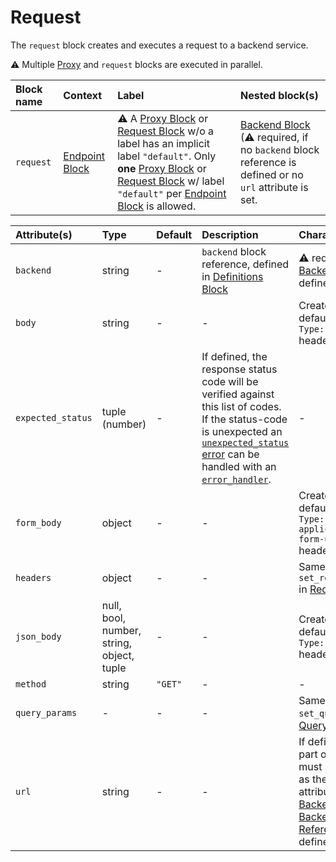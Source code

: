 # Request

The `request` block creates and executes a request to a backend service.

&#9888; Multiple [Proxy](proxy) and `request` blocks are executed in parallel.

| Block name | Context                           | Label                                                                                                                                                                                                                                                                      | Nested block(s)                                                                                                             |
|:-----------|:----------------------------------|:---------------------------------------------------------------------------------------------------------------------------------------------------------------------------------------------------------------------------------------------------------------------------|:----------------------------------------------------------------------------------------------------------------------------|
| `request`  | [Endpoint Block](endpoint) | &#9888; A [Proxy Block](proxy) or [Request Block](request) w/o a label has an implicit label `"default"`. Only **one** [Proxy Block](proxy) or [Request Block](request) w/ label `"default"` per [Endpoint Block](endpoint) is allowed. | [Backend Block](backend) (&#9888; required, if no `backend` block reference is defined or no `url` attribute is set. |
<!-- TODO: add available http methods -->

| Attribute(s)      | Type                                      | Default | Description                                                                                                                                                                                                                                                  | Characteristic(s)                                                                                                                                                                      | Example           |
|:------------------|:------------------------------------------|:--------|:-------------------------------------------------------------------------------------------------------------------------------------------------------------------------------------------------------------------------------------------------------------|:---------------------------------------------------------------------------------------------------------------------------------------------------------------------------------------|:------------------|
| `backend`         | string                                    | -       | `backend` block reference, defined in [Definitions Block](definitions)                                                                                                                                                                                | &#9888; required, if no [Backend Block](backend) is defined.                                                                                                                    | `backend = "foo"` |
| `body`            | string                                    | -       | -                                                                                                                                                                                                                                                            | Creates implicit default `Content-Type: text/plain` header field.                                                                                                                      | -                 |
| `expected_status` | tuple (number)                            | -       | If defined, the response status code will be verified against this list of codes. If the status-code is unexpected an [`unexpected_status` error](../error-handling#endpoint-error-types) can be handled with an [`error_handler`](../error-handling#endpoint-related-error_handler). | -                                                                                                                                                                                      | -                 |
| `form_body`       | object                                    | -       | -                                                                                                                                                                                                                                                            | Creates implicit default `Content-Type: application/x-www-form-urlencoded` header field.                                                                                               | -                 |
| `headers`         | object                                    | -       | -                                                                                                                                                                                                                                                            | Same as `set_request_headers` in [Request Header](../modifiers#request-header).                                                                                                                    | -                 |
| `json_body`       | null, bool, number, string, object, tuple | -       | -                                                                                                                                                                                                                                                            | Creates implicit default `Content-Type: text/plain` header field.                                                                                                                      | -                 |
| `method`          | string                                    | `"GET"` | -                                                                                                                                                                                                                                                            | -                                                                                                                                                                                      | -                 |
| `query_params`    | -                                         | -       | -                                                                                                                                                                                                                                                            | Same as `set_query_params` in [Query Parameter](../modifiers#query-parameter).                                                                                                                     | -                 |
| `url`             | string                                    | -       | -                                                                                                                                                                                                                                                            | If defined, the host part of the URL must be the same as the `origin` attribute of the used [Backend Block](backend) or [Backend Block Reference](backend) (if defined). | -                 |
